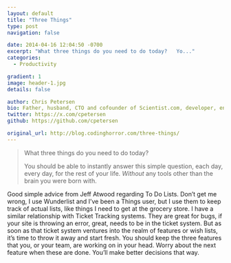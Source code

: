 ```yaml
---
layout: default
title: "Three Things"
type: post
navigation: false

date: 2014-04-16 12:04:50 -0700
excerpt: "What three things do you need to do today?   Yo..."
categories:
  - Productivity

gradient: 1
image: header-1.jpg
details: false

author: Chris Petersen
bio: Father, husband, CTO and cofounder of Scientist.com, developer, entrepreneur and technologist.
twitter: https://x.com/cpetersen
github: https://github.com/cpetersen

original_url: http://blog.codinghorror.com/three-things/
---
```





 > 

 > 

 >  What three things do you need to do today? 
 > 
 >  You should be able to instantly answer this simple question, each day, every day, for the rest of your life. *Without* any tools other than the brain you were born with. 

 Good simple advice from Jeff Atwood regarding To Do Lists. Don’t get me wrong, I use Wunderlist and I’ve been a Things user, but I use them to keep track of actual lists, like things I need to get at the grocery store. I have a similar relationship with Ticket Tracking systems. They are great for bugs, if your site is throwing an error, great, needs to be in the ticket system. But as soon as that ticket system ventures into the realm of features or wish lists, it’s time to throw it away and start fresh. You should keep the three features that you, or your team, are working on in your head. Worry about the next feature when these are done. You’ll make better decisions that way. 

 
